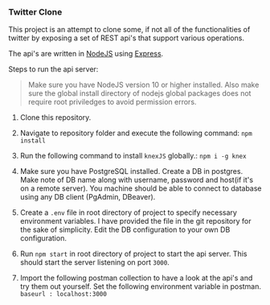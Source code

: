 ### Twitter Clone

This project is an attempt to clone some, if not all of the functionalities of twitter by exposing a set of REST api's that support various operations.

The api's are written in [NodeJS](https://nodejs.org/en/) using [Express](https://expressjs.com/).

Steps to run the api server:
> Make sure you have NodeJS version 10 or higher installed. Also make sure the global install directory of nodejs global packages does not require root priviledges to avoid permission errors.
1) Clone this repository.
2) Navigate to repository folder and execute the following command:
    `npm install`
3) Run the following command to install `knexJS` globally.:
    `npm i -g knex`
4) Make sure you have PostgreSQL installed. Create a DB in postgres. Make note of DB name along with username, password and host(if it's on a remote server). You machine should be able to connect to database using any DB client (PgAdmin, DBeaver).

5) Create a `.env` file in root directory of project to specify necessary environment variables. I have provided the file in the git repository for the sake of simplicity. Edit the DB configuration to your own DB configuration.
6) Run `npm start` in root directory of project to start the api server. This should start the server listening on port `3000`.
7) Import the following postman collection to have a look at the api's and try them out yourself. Set the following environment variable in postman.
    `baseurl : localhost:3000`


